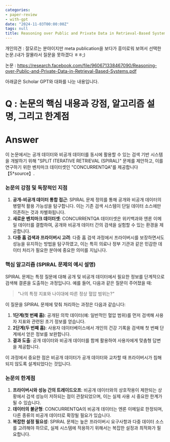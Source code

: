 ```yaml
---
categories:
- paper-review
- with-gpt
date: "2024-11-03T00:00:00Z"
tags: null
title: Reasoning over Public and Private Data in Retrieval-Based Systems
---
```


개인의견 : 잘모르는 분야이지만 meta publication을 보다가 흥미로워 보여서 선택한 논문.(내가 잘몰라서 질문을 못하겠다 ㅎㅎ;)

논문 : https://research.facebook.com/file/960671338467090/Reasoning-over-Public-and-Private-Data-in-Retrieval-Based-Systems.pdf


아래글은 Scholar GPT와 대화를 나눈 내용입니다.

# Q : 논문의 핵심 내용과 강점, 알고리즘 설명, 그리고 한계점

# Answer

이 논문에서는 공개 데이터와 비공개 데이터를 동시에 활용할 수 있는 검색 기반 시스템을 개발하기 위해 "SPLIT ITERATIVE RETRIEVAL (SPIRAL)" 문제를 제안하고, 이를 연구하기 위한 벤치마크 데이터셋인 "CONCURRENTQA"를 제공합니다【5†source】.

### 논문의 강점 및 독창적인 지점

1. **공개-비공개 데이터 통합 접근**: SPIRAL 문제 정의를 통해 공개와 비공개 데이터의 병렬적 활용 가능성을 탐구합니다. 이는 기존 검색 시스템이 단일 데이터 소스에만 의존하는 것과 차별화됩니다.
2. **새로운 벤치마크 데이터셋**: CONCURRENTQA 데이터셋은 위키백과와 엔론 이메일 데이터를 결합하여, 공개와 비공개 데이터 간의 검색을 실험할 수 있는 환경을 제공합니다.
3. **다중 홉 검색과 프라이버시 고려**: 다중 홉 검색 과정에서 프라이버시를 보장하면서도 성능을 유지하는 방법을 탐구하였고, 이는 특히 의료나 정부 기관과 같은 민감한 데이터 처리가 필요한 분야에 중요한 의미를 지닙니다.

### 핵심 알고리즘 (SPIRAL 문제의 예시 설명)

SPIRAL 문제는 특정 질문에 대해 공개 및 비공개 데이터에서 필요한 정보를 단계적으로 검색해 결론을 도출하는 과정입니다. 예를 들어, 다음과 같은 질문이 주어졌을 때:

> "나의 특정 지표와 나이대에 따른 정상 혈압 범위는?"

이 질문을 SPIRAL 문제에 맞춰 처리하는 과정은 다음과 같습니다:
1. **1단계(첫 번째 홉)**: 공개된 의학 데이터(예: 일반적인 혈압 범위)를 먼저 검색해 사용자 지표와 관련된 초기 정보를 얻습니다.
2. **2단계(두 번째 홉)**: 사용자 데이터베이스에서 개인의 건강 기록을 검색해 첫 번째 단계에서 얻은 정보를 보완합니다.
3. **결과 도출**: 공개 데이터와 비공개 데이터를 함께 활용하여 사용자에게 맞춤형 답변을 제공합니다.

이 과정에서 중요한 점은 비공개 데이터가 공개 데이터와 교차할 때 프라이버시가 침해되지 않도록 설계되었다는 것입니다.

### 논문의 한계점

1. **프라이버시와 성능 간의 트레이드오프**: 비공개 데이터와의 상호작용이 제한되는 상황에서 검색 성능이 저하되는 점이 관찰되었으며, 이는 실제 사용 시 중요한 한계가 될 수 있습니다.
2. **데이터의 불균형**: CONCURRENTQA의 비공개 데이터는 엔론 이메일로 한정되며, 다른 종류의 비공개 데이터로 확장될 필요가 있습니다.
3. **복잡한 설정 필요성**: SPIRAL 문제는 높은 프라이버시 요구사항과 다중 데이터 소스를 고려해야 하므로, 실제 시스템에 적용하기 위해서는 복잡한 설정과 최적화가 필요합니다.